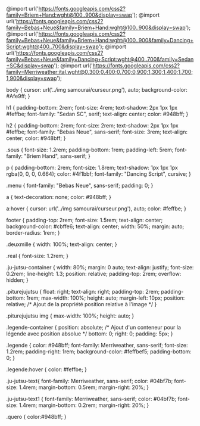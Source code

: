 @import url('https://fonts.googleapis.com/css2?family=Briem+Hand:wght@100..900&display=swap');
@import url('https://fonts.googleapis.com/css2?family=Bebas+Neue&family=Briem+Hand:wght@100..900&display=swap');
@import url('https://fonts.googleapis.com/css2?family=Bebas+Neue&family=Briem+Hand:wght@100..900&family=Dancing+Script:wght@400..700&display=swap');
@import url('https://fonts.googleapis.com/css2?family=Bebas+Neue&family=Dancing+Script:wght@400..700&family=Sedan+SC&display=swap');
@import url('https://fonts.googleapis.com/css2?family=Merriweather:ital,wght@0,300;0,400;0,700;0,900;1,300;1,400;1,700;1,900&display=swap');

body {
  cursor: url('../img samourai/curseur.png'), auto;
  background-color: #Afe9ff;
}

h1 {
  padding-bottom: 2rem;
  font-size: 4rem;
  text-shadow: 2px 1px 1px #feffbe;
  font-family: "Sedan SC", serif;
  text-align: center;
  color: #948bff;
}

h2 {
  padding-bottom: 2rem;
  font-size: 2rem;
  text-shadow: 2px 1px 1px #feffbe;
  font-family: "Bebas Neue", sans-serif;
  font-size: 3rem;
  text-align: center;
  color: #948bff;
}

.sous {
  font-size: 1.2rem;
  padding-bottom: 1rem;
  padding-left: 5rem;
  font-family: "Briem Hand", sans-serif;
}

p {
  padding-bottom: 2rem;
  font-size: 1.8rem;
  text-shadow: 1px 1px 1px rgba(0, 0, 0, 0.664);
  color: #4f1bbf;
  font-family: "Dancing Script", cursive;
}

.menu {
  font-family: "Bebas Neue", sans-serif;
  padding: 0;
}

a {
  text-decoration: none;
  color: #948bff;
}

a:hover {
  cursor: url('../img samourai/curseur.png'), auto;
  color: #feffbe;
}

footer {
  padding-top: 2rem;
  font-size: 1.5rem;
  text-align: center;
  background-color: #cbffe6;
  text-align: center;
  width: 50%;
  margin: auto;
  border-radius: 1rem;
}

.deuxmille {
  width: 100%;
  text-align: center;
}

.real {
  font-size: 1.2rem;
}

.ju-jutsu-container {
  width: 80%;
  margin: 0 auto;
  text-align: justify;
  font-size: 0.2rem;
  line-height: 1.3;
  position: relative;
  padding-top: 2rem;
  overflow: hidden;
}

.piturejujutsu {
  float: right;
  text-align: right;
  padding-top: 2rem;
  padding-bottom: 1rem;
  max-width: 100%;
  height: auto;
  margin-left: 10px;
  position: relative; /* Ajout de la propriété position relative à l'image */
}

.piturejujutsu img {
  max-width: 100%;
  height: auto;
}

.legende-container {
  position: absolute; /* Ajout d'un conteneur pour la légende avec position absolue */
  bottom: 0;
  right: 0;
  padding: 5px;
}

.legende {
  color: #948bff;
  font-family: Merriweather, sans-serif;
  font-size: 1.2rem;
  padding-right: 1rem;
  background-color: #feffbef5;
  padding-bottom: 0;
}

.legende:hover {
  color: #feffbe;
}

.ju-jutsu-text{
  font-family: Merriweather, sans-serif;
  color: #04bf7b;
  font-size: 1.4rem;
  margin-bottom: 0.5rem;
  margin-right: 20%;
}

.ju-jutsu-text1 {
    font-family: Merriweather, sans-serif;
    color: #04bf7b;
    font-size: 1.4rem;
    margin-bottom: 0.2rem;
    margin-right: 20%;
}

.quero {
  color:#948bff;
}
